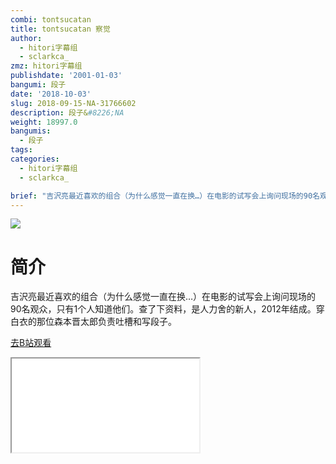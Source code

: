 ```yaml
---
combi: tontsucatan
title: tontsucatan 察觉
author:
  - hitori字幕组
  - sclarkca_
zmz: hitori字幕组
publishdate: '2001-01-03'
bangumi: 段子
date: '2018-10-03'
slug: 2018-09-15-NA-31766602
description: 段子&#8226;NA
weight: 18997.0
bangumis:
  - 段子
tags:
categories:
  - hitori字幕组
  - sclarkca_

brief: "吉沢亮最近喜欢的组合（为什么感觉一直在换…）在电影的试写会上询问现场的90名观众，只有1个人知道他们。查了下资料，是人力舍的新人，2012年结成。穿白衣的那位森本晋太郎负责吐槽和写段子。"
---
```

![](https://i.imgur.com/HWIf3X4.jpg)
# 简介  
吉沢亮最近喜欢的组合（为什么感觉一直在换…）在电影的试写会上询问现场的90名观众，只有1个人知道他们。查了下资料，是人力舍的新人，2012年结成。穿白衣的那位森本晋太郎负责吐槽和写段子。  

[去B站观看](https://www.bilibili.com/video/av31766602/)
<div class ="resp-container"><iframe class="testiframe" src="//player.bilibili.com/player.html?aid=31766602"", scrolling="no", allowfullscreen="true" > </iframe></div> 
